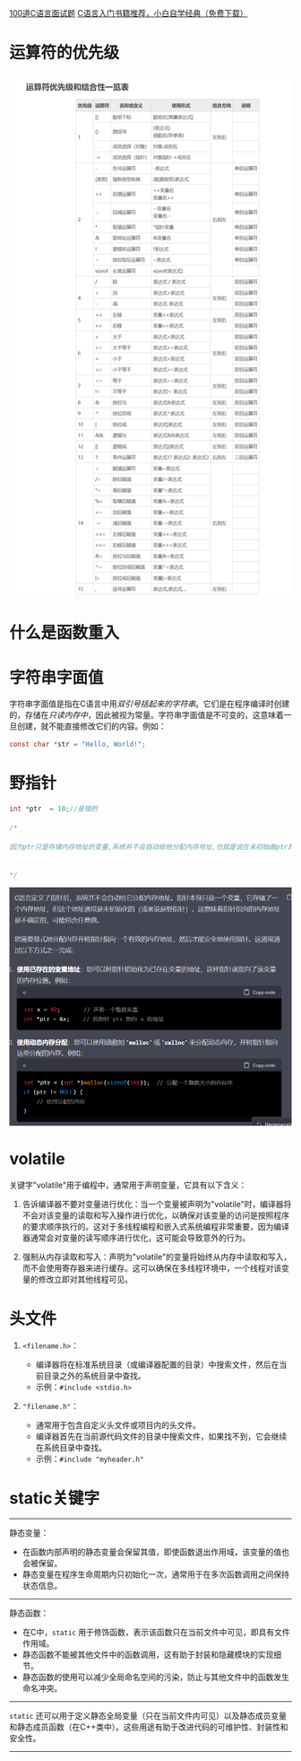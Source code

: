 [100道C语言面试题](https://blog.csdn.net/qwe5959798/article/details/104511822)
[C语言入门书籍推荐，小白自学经典（免费下载）](http://c.biancheng.net/view/1674.html)

# 运算符的优先级

![](assets/2023-10-15_170633.png)

# 什么是函数重入


# 字符串字面值
字符串字面值是指在C语言中用*双引号括起来的字符串*。它们是在程序编译时创建的，存储在*只读内存中*，因此被视为常量。字符串字面值是不可变的，这意味着一旦创建，就不能直接修改它们的内容。例如：

```c
const char *str = "Hello, World!";
```


# 野指针

```c
int *ptr  = 10;//是错的

/*

因为ptr只是存储内存地址的变量,系统并不会自动给他分配内存地址,也就是说在未初始画ptr的值的时候,ptr的内存地址变量是随机的,这个时候改变*ptr的值就会随机改变一个内存地址的值导致系统崩溃


*/
```

![](assets/截图_20231014094045.png)


# volatile
关键字"volatile"用于编程中，通常用于声明变量，它具有以下含义：

1.  告诉编译器不要对变量进行优化：当一个变量被声明为"volatile"时，编译器将不会对该变量的读取和写入操作进行优化，以确保对该变量的访问是按照程序的要求顺序执行的。这对于多线程编程和嵌入式系统编程非常重要，因为编译器通常会对变量的读写顺序进行优化，这可能会导致意外的行为。
    
2.  强制从内存读取和写入：声明为"volatile"的变量将始终从内存中读取和写入，而不会使用寄存器来进行缓存。这可以确保在多线程环境中，一个线程对该变量的修改立即对其他线程可见。
# 头文件
1.  `<filename.h>`：
    
    -   编译器将在标准系统目录（或编译器配置的目录）中搜索文件，然后在当前目录之外的系统目录中查找。
    -   示例：`#include <stdio.h>`
2.  `"filename.h"`：
    
    -   通常用于包含自定义头文件或项目内的头文件。
    -   编译器首先在当前源代码文件的目录中搜索文件，如果找不到，它会继续在系统目录中查找。
    -   示例：`#include "myheader.h"`

# static关键字
___
静态变量：

-   在函数内部声明的静态变量会保留其值，即使函数退出作用域，该变量的值也会被保留。
-   静态变量在程序生命周期内只初始化一次，通常用于在多次函数调用之间保持状态信息。

___
静态函数：

-   在C中，`static` 用于修饰函数，表示该函数只在当前文件中可见，即具有文件作用域。
-   静态函数不能被其他文件中的函数调用，这有助于封装和隐藏模块的实现细节。
-   静态函数的使用可以减少全局命名空间的污染，防止与其他文件中的函数发生命名冲突。
___
`static` 还可以用于定义静态全局变量（只在当前文件内可见）以及静态成员变量和静态成员函数（在C++类中）。这些用途有助于改进代码的可维护性、封装性和安全性。
___